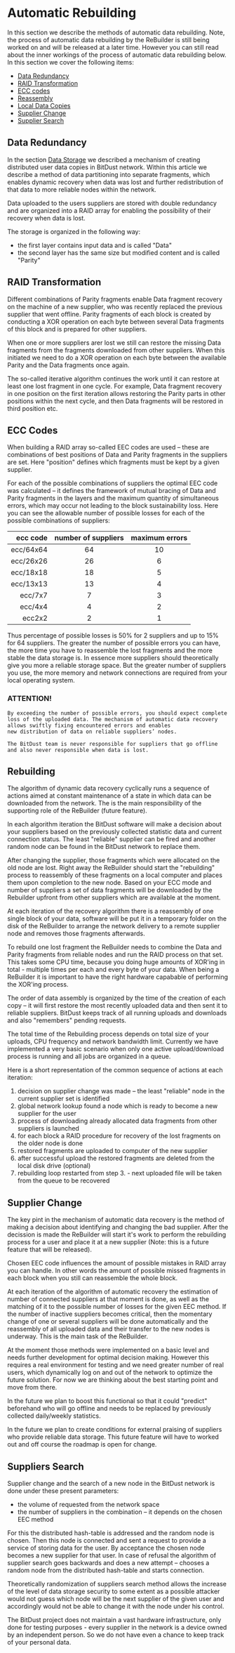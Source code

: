 # Automatic Rebuilding

In this section we describe the methods of automatic data rebuilding. Note, the process of automatic data rebuilding by the ReBuilder is still being worked on and will be released at a later time. However you can still read about the inner workings of the process of automatic data rebuilding below. In this section we cover the following items:

* [Data Redundancy](#data-redundancy)
* [RAID Transformation](#raid-transformation)
* [ECC codes](#ecc-codes)
* [Reassembly](#rebuilding)
* [Local Data Copies](#local-data-copies)
* [Supplier Change](#supplier-change)
* [Supplier Search](#suppliers-search)


## Data Redundancy 

In the section [Data Storage](storage) we described a mechanism of creating distributed user data copies in BitDust network. Within this article we describe a method of data partitioning into separate fragments, which enables dynamic recovery when data was lost and further redistribution of that data to more reliable nodes within the network.

Data uploaded to the users suppliers are stored with double redundancy and are organized into a RAID array for enabling the possibility of their recovery when data is lost.

The storage is organized in the following way: 

+ the first layer contains input data and is called "Data" 
+ the second layer has the same size but modified content and is called "Parity"


## RAID Transformation 

Different combinations of Parity fragments enable Data fragment recovery on the machine of a new supplier, who was recently replaced the previous supplier that went offline. Parity fragments of each block is created by conducting a XOR operation on each byte between several Data fragments of this block and is prepared for other suppliers. 

When one or more suppliers arer lost we still can restore the missing Data fragments from the fragments downloaded from other suppliers. When this initiated we need to do a XOR operation on each byte between the available Parity and the Data fragments once again.

The so-called iterative algorithm continues the work until it can restore at least one lost fragment in one cycle. For example, Data fragment recovery in one position on the first iteration allows restoring the Parity parts in other positions within the next cycle, and then Data fragments will be restored in third position etc.  


## ECC Codes

When building a RAID array so-called EEC codes are used – these are combinations of best positions of Data and Parity fragments in the suppliers are set. Here "position" defines which fragments must be kept by a given supplier.

For each of the possible combinations of suppliers the optimal EEC code was calculated – it defines the framework of mutual bracing of Data and Parity fragments in the layers and the maximum quantity of simultaneous errors, which may occur not leading to the block sustainability loss. Here you can see the allowable number of possible losses for each of the possible combinations of suppliers:


| **ecc code**              | **number of suppliers**       | **maximum errors**        |
|---:|:---:|:---:|
| ecc/64x64                 | 64                            | 10                        | 
| ecc/26x26                 | 26                            | 6                         |
| ecc/18x18                 | 18                            | 5                         |
| ecc/13x13                 | 13                            | 4                         |
| ecc/7x7                   | 7                             | 3                         |
| ecc/4x4                   | 4                             | 2                         |
| ecc2x2                    | 2                             | 1                         |


Thus percentage of possible losses is 50% for 2 suppliers and up to 15% for 64 suppliers. The greater the number of possible errors you can have, the more time you have to reassemble the lost fragments and the more stable the data storage is. In essence more suppliers should theoretically give you more a reliable storage space. But the greater number of suppliers you use, the more memory and network connections are required from your local operating system.


### ATTENTION!

    By exceeding the number of possible errors, you should expect complete
    loss of the uploaded data. The mechanism of automatic data recovery
    allows swiftly fixing encountered errors and enables
    new distribution of data on reliable suppliers’ nodes.

    The BitDust team is never responsible for suppliers that go offline and also never responsible when data is lost.



## Rebuilding

The algorithm of dynamic data recovery cyclically runs a sequence of actions aimed at constant maintenance of a state in which data can be downloaded from the network. The is the main responsibility of the supporting role of the ReBuilder (future feature).

In each algorithm iteration the BitDust software will make a decision about your suppliers based on the previously collected statistic data and current connection status. The least "reliable" supplier can be fired and another random node can be found in the BitDust network to replace them.

After changing the supplier, those fragments which were allocated on the old node are lost. Right away the ReBuilder should start the "rebuilding" process to reassembly of these fragments on a local computer and places them upon completion to the new node. Based on your ECC mode and number of suppliers a set of data fragments will be downloaded by the Rebuilder upfront from other suppliers which are available at the moment.

At each iteration of the recovery algorithm there is a reassembly of one single block of your data, software will be put it in a temporary folder on the disk of the ReBuilder to arrange the network delivery to a remote supplier node and removes those fragments afterwards.

To rebuild one lost fragment the ReBuilder needs to combine the Data and Parity fragments from reliable nodes and run the RAID process on that set. This takes some CPU time, because you doing huge amounts of XOR'ing in total - multiple times per each and every byte of your data. When being a ReBuilder it is important to have the right hardware capabable of performing the XOR'ing process.

The order of data assembly is organized by the time of the creation of each copy – it will first restore the most recently uploaded data and then sent it to reliable suppliers. BitDust keeps track of all running uploads and downloads and also "remembers" pending requests. 

The total time of the Rebuilding process depends on total size of your uploads, CPU frequency and network bandwidth limit.
Currently we have implemented a very basic scenario when only one active upload/download process is running and all jobs are organized in a queue.

Here is a short representation of the common sequence of actions at each iteration:


1. decision on supplier change was made – the least "reliable" node in the current supplier set is identified
2. global network lookup found a node which is ready to become a new supplier for the user
3. process of downloading already allocated data fragments from other suppliers is launched
4. for each block a RAID procedure for recovery of the lost fragments on the older node is done
5. restored fragments are uploaded to computer of the new supplier 
6. after successful upload the restored fragments are deleted from the local disk drive (optional)
7. rebuilding loop restarted from step 3. - next uploaded file will be taken from the queue to be recovered


## Supplier Change

The key pint in the mechanism of automatic data recovery is the method of making a decision about identifying and changing the bad supplier. After the decission is made the ReBuilder will start it's work to perform the rebuilding process for a user and place it at a new supplier (Note: this is a future feature that will be released).

Chosen EEC code influences the amount of possible mistakes in RAID array you can handle. In other words the amount of possible missed fragments in each block when you still can reassemble the whole block. 

At each iteration of the algorithm of automatic recovery the estimation of number of connected suppliers at that moment is done, as well as the matching of it to the possible number of losses for the given EEC method. If the number of inactive suppliers becomes critical, then the momentary change of one or several suppliers will be done automatically and the reassembly of all uploaded data and their transfer to the new nodes is underway. This is the main task of the ReBuilder.

At the moment those methods were implemented on a basic level and needs further development for optimal decision making. However this requires a real environment for testing and we need greater number of real users, which dynamically log on and out of the network to optimize the future solution. For now we are thinking about the best starting point and move from there.

In the future we plan to boost this functional so that it could "predict" beforehand who will go offline and needs to be replaced by previously collected daily/weekly statistics. 

In the future we plan to create conditions for external praising of suppliers who provide reliable data storage. This future feature will have to worked out and off course the roadmap is open for change.


## Suppliers Search

Supplier change and the search of a new node in the BitDust network is done under these present parameters:

+ the volume of requested from the network space
+ the number of suppliers in the combination – it depends on the chosen EEC method

For this the distributed hash-table is addressed and the random node is chosen. Then this node is connected and sent a request to provide a service of storing data for the user. By acceptance the chosen node becomes a new supplier for that user. In case of refusal the algorithm of supplier search goes backwards and does a new attempt – chooses a random node from the distributed hash-table and starts connection.

Theoretically randomization of suppliers search method allows the increase of the level of data storage security to some extent as a possible attacker would not guess which node will be the next supplier of the given user and accordingly would not be able to change it with the node under his control.

The BitDust project does not maintain a vast hardware infrastructure, only done for testing purposes - every supplier in the network is a device owned by an independent person. So we do not have even a chance to keep track of your personal data.


